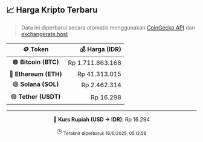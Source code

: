 

<!-- HARGA_KRIPTO -->
## 📈 Harga Kripto Terbaru

> Data ini diperbarui secara otomatis menggunakan [CoinGecko API](https://www.coingecko.com/) dan [exchangerate.host](https://exchangerate.host/)

<div align="center">

| 🪙 Token | 💰 Harga (IDR) |
|:------:|---------------:|
| 🟠 **Bitcoin (BTC)**   | Rp 1.711.863.168 |
| 🔵 **Ethereum (ETH)**  | Rp 41.313.015 |
| 🟣 **Solana (SOL)**    | Rp 2.462.314 |
| 🟢 **Tether (USDT)**   | Rp 16.298 |

---

💱 **Kurs Rupiah (USD → IDR)**: Rp 16.294

🕒 <sub>Terakhir diperbarui: 16/6/2025, 05.12.58</sub>

</div>
<!-- /HARGA_KRIPTO -->